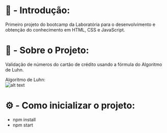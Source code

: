 # 🚀 - Introdução:
Primeiro projeto do bootcamp da Laboratória para o desenvolvimento e obtenção do conhecimento em HTML, CSS e JavaScript.

# 📖 - Sobre o Projeto:
Validação de números do cartão de crédito usando a fórmula do Algoritmo de Luhn.<br/>

Algoritmo de Luhn:<br/>
![alt text](https://www.101computing.net/wp/wp-content/uploads/Luhn-Algorithm.png)

# ⚙️ - Como inicializar o projeto:

* npm install
* npm start
